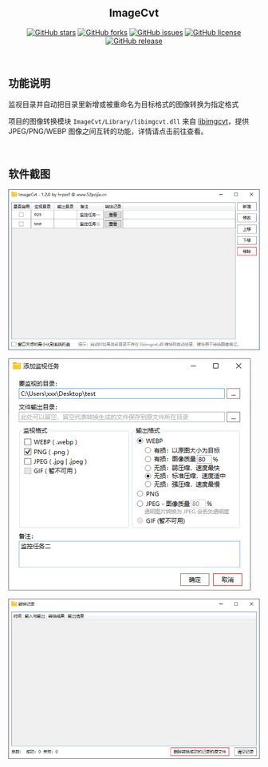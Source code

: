 <div align="center">

## ImageCvt

[![GitHub stars](https://img.shields.io/github/stars/hrpzcf/ImageCvt?style=flat)](https://github.com/hrpzcf/ImageCvt/stargazers)
[![GitHub forks](https://img.shields.io/github/forks/hrpzcf/ImageCvt?style=flat)](https://github.com/hrpzcf/ImageCvt/network)
[![GitHub issues](https://img.shields.io/github/issues/hrpzcf/ImageCvt)](https://github.com/hrpzcf/ImageCvt/issues)
[![GitHub license](https://img.shields.io/github/license/hrpzcf/ImageCvt)](https://github.com/hrpzcf/ImageCvt/blob/main/LICENSE)
[![GitHub release](https://img.shields.io/github/v/release/hrpzcf/ImageCvt)](https://github.com/hrpzcf/ImageCvt/releases)

</div>

<br/>

## 功能说明

监视目录并自动把目录里新增或被重命名为目标格式的图像转换为指定格式

项目的图像转换模块 `ImageCvt/Library/libimgcvt.dll` 来自 [libimgcvt](https://github.com/hrpzcf/libimgcvt)，提供 JPEG/PNG/WEBP 图像之间互转的功能，详情请点击前往查看。

<br/>

## 软件截图

![截图1](./Screenshots/主窗口.png)

![截图2](./Screenshots/添加任务.png)

![截图3](./Screenshots/转换记录.png)
